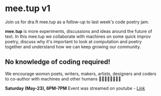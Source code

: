 # mee.tup v1
Join us for dra.ft mee.tup as a follow-up to last week's code poetry jam.

**mee.tup** is more experiments, discussions and ideas around the future of text.
In this mee.tup we collaborate with machines on some quick improv poetry, discuss why it's important to look at computation and poetry together and understand how we can keep growing our community.

## No knowledge of coding required!

We encourage womxn poets, writers, makers, artists, designers and coders to co-author with machines and other humans 👩‍🎤👩‍💻👩‍🎨🦸‍♀️

**Saturday (May-23), 6PM-7PM**
Event was streamed on youtube - [Link](https://youtu.be/qeaeILsn5fk)